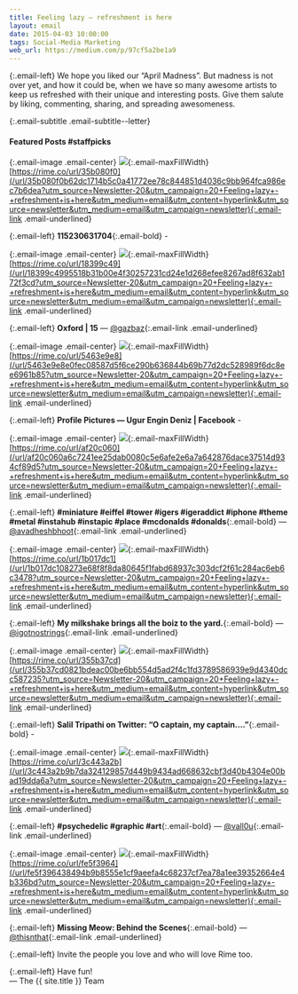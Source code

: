 ```yaml
---
title: Feeling lazy — refreshment is here
layout: email
date: 2015-04-03 10:00:00
tags: Social-Media Marketing
web_url: https://medium.com/p/97cf5a2be1a9
---
```


{:.email-left}
We hope you liked our “April Madness”. But madness is not over yet, and how it could be, when we have so many awesome artists to keep us refreshed with their unique and interesting posts. Give them salute by liking, commenting, sharing, and spreading awesomeness.

{:.email-subtitle .email-subtitle--letter}
#### Featured Posts #staffpicks

{:.email-image .email-center}
![](/buckets/email/05-tumblr_nm57o4BdIL1t0hoy1o1_500.gif){:.email-maxFillWidth}
<span class="email-caption">[https://rime.co/url/35b080f0](/url/35b080f0b62dc1714b5c0a41772ee78c844851d4036c9bb964fca986ec7b6dea?utm_source=Newsletter-20&utm_campaign=20+Feeling+lazy+-+refreshment+is+here&utm_medium=email&utm_content=hyperlink&utm_source=newsletter&utm_medium=email&utm_campaign=newsletter){:.email-link .email-underlined}</span>

{:.email-left}
**115230631704**{:.email-bold} -


{:.email-image .email-center}
![](/buckets/email/05-509960275_1280x720.jpg){:.email-maxFillWidth}
<span class="email-caption">[https://rime.co/url/18399c49](/url/18399c4995518b31b00e4f30257231cd24e1d268efee8267ad8f632ab172f3cd?utm_source=Newsletter-20&utm_campaign=20+Feeling+lazy+-+refreshment+is+here&utm_medium=email&utm_content=hyperlink&utm_source=newsletter&utm_medium=email&utm_campaign=newsletter){:.email-link .email-underlined}</span>

{:.email-left}
<strong class="email-bold">Oxford | 15</strong> — [@gazbaz](/@gazbaz){:.email-link .email-underlined}


{:.email-image .email-center}
![](/buckets/email/05-10440645_10153080952404123_7540436980994950003_n.jpg){:.email-maxFillWidth}
<span class="email-caption">[https://rime.co/url/5463e9e8](/url/5463e9e8e0fec08587d5f6ce290b636844b69b77d2dc528989f6dc8ee6961b85?utm_source=Newsletter-20&utm_campaign=20+Feeling+lazy+-+refreshment+is+here&utm_medium=email&utm_content=hyperlink&utm_source=newsletter&utm_medium=email&utm_campaign=newsletter){:.email-link .email-underlined}</span>

{:.email-left}
<strong class="email-bold">Profile Pictures — Ugur Engin Deniz | Facebook</strong> -


{:.email-image .email-center}
![](/buckets/email/05-11005140_425953094234947_670344769_n.jpg){:.email-maxFillWidth}
<span class="email-caption">[https://rime.co/url/af20c060](/url/af20c060a6c7241ee25dab0080c5e6afe2e6a7a642876dace37514d934cf89d5?utm_source=Newsletter-20&utm_campaign=20+Feeling+lazy+-+refreshment+is+here&utm_medium=email&utm_content=hyperlink&utm_source=newsletter&utm_medium=email&utm_campaign=newsletter){:.email-link .email-underlined}</span>

{:.email-left}
**#miniature #eiffel #tower #igers #igeraddict #iphone #theme #metal #instahub #instapic #place #mcdonalds #donalds**{:.email-bold} — [@avadheshbhoot](/@avadheshbhoot){:.email-link .email-underlined}


{:.email-image .email-center}
![](/buckets/email/05-11055653_1618106165086832_1200642602_n.jpg){:.email-maxFillWidth}
<span class="email-caption">[https://rime.co/url/1b017dc1](/url/1b017dc108273e68f8f8da80645f1fabd68937c303dcf2f61c284ac6eb6c3478?utm_source=Newsletter-20&utm_campaign=20+Feeling+lazy+-+refreshment+is+here&utm_medium=email&utm_content=hyperlink&utm_source=newsletter&utm_medium=email&utm_campaign=newsletter){:.email-link .email-underlined}</span>

{:.email-left}
**My milkshake brings all the boiz to the yard.**{:.email-bold} — [@igotnostrings](/@igotnostrings){:.email-link .email-underlined}


{:.email-image .email-center}
![](/buckets/email/05-49947491_10156848695633766_2832799152419635200_o.jpg){:.email-maxFillWidth}
<span class="email-caption">[https://rime.co/url/355b37cd](/url/355b37cd0821bdeac00be6bb554d5ad2f4c1fd3789586939e9d4340dcc587235?utm_source=Newsletter-20&utm_campaign=20+Feeling+lazy+-+refreshment+is+here&utm_medium=email&utm_content=hyperlink&utm_source=newsletter&utm_medium=email&utm_campaign=newsletter){:.email-link .email-underlined}</span>

{:.email-left}
**Salil Tripathi on Twitter: “O captain, my captain….”**{:.email-bold} -


{:.email-image .email-center}
![](/buckets/email/05-avatar_b36199075254_128.jpg){:.email-maxFillWidth}
<span class="email-caption">[https://rime.co/url/3c443a2b](/url/3c443a2b9b7da324129857d449b9434ad668632cbf3d40b4304e00bad19dda6a?utm_source=Newsletter-20&utm_campaign=20+Feeling+lazy+-+refreshment+is+here&utm_medium=email&utm_content=hyperlink&utm_source=newsletter&utm_medium=email&utm_campaign=newsletter){:.email-link .email-underlined}</span>

{:.email-left}
**#psychedelic #graphic #art**{:.email-bold} — [@vall0u](/@vall0u){:.email-link .email-underlined}


{:.email-image .email-center}
![](/buckets/email/05-512473612_1280x720.jpg){:.email-maxFillWidth}
<span class="email-caption">[https://rime.co/url/fe5f3964](/url/fe5f396438494b9b8555e1cf9aeefa4c68237cf7ea78a1ee39352664e4b336bd?utm_source=Newsletter-20&utm_campaign=20+Feeling+lazy+-+refreshment+is+here&utm_medium=email&utm_content=hyperlink&utm_source=newsletter&utm_medium=email&utm_campaign=newsletter){:.email-link .email-underlined}</span>

{:.email-left}
**Missing Meow: Behind the Scenes**{:.email-bold} — [@thisnthat](/@thisnthat){:.email-link .email-underlined}


{:.email-left}
Invite the people you love and who will love Rime too.

{:.email-left}
Have fun!<br>
— The {{ site.title }} Team
